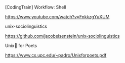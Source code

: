 [CodingTrain] Workflow: Shell

https://www.youtube.com/watch?v=FnkkzgYuXUM

unix-sociolinguistics

https://github.com/jacobeisenstein/unix-sociolinguistics

Unix for Poets

https://www.cs.upc.edu/~padro/Unixforpoets.pdf
